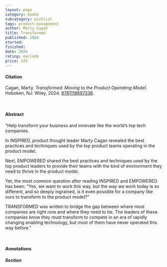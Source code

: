 ```yaml
---
layout: page
category: books
subcategory: wishlist
tags: product-management
author: Marty Cagan
title: Transformed
published: 2024
started:
finished:
date: 2024
rating: exclude
price: $35
---
```


#### Citation

Cagan, Marty. *Transformed: Moving to the Product Operating Model.* Hoboken, NJ: Wiley, 2024. [‎9781119697336](https://www.svpg.com/books/transformed-moving-to-the-product-operating-model/).

<br>

#### Abstract

"Help transform your business and innovate like the world’s top tech companies.

In INSPIRED, product thought leader Marty Cagan revealed the best practices and techniques used by the top product teams operating in the product model.

Next, EMPOWERED shared the best practices and techniques used by the top product leaders to provide their teams with the kind of environment they need to thrive in the product model.

Yet, the most common question after reading INSPIRED and EMPOWERED has been: “Yes, we want to work this way, but the way we work today is so different, and so deeply ingrained, is it even possible for a company like ours to transform to the product model?”

TRANSFORMED was written to bridge the gap between where most companies are right now and where they need to be. The leaders of these companies know they must transform to compete in an era of rapidly changing enabling technology, but most of them have never operated this way before."

<br>

#### Annotations

##### Section
